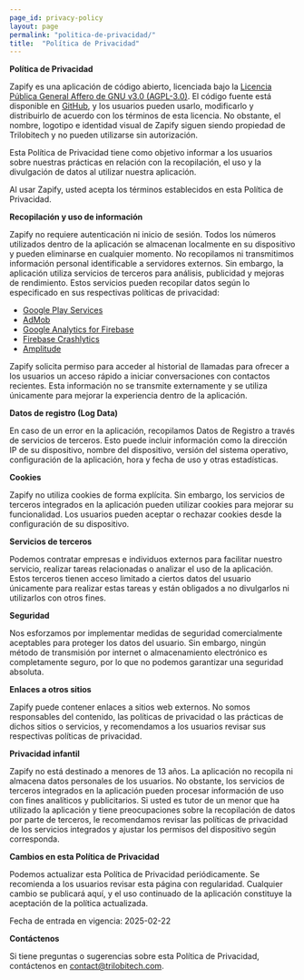 ```yaml
---
page_id: privacy-policy
layout: page
permalink: "politica-de-privacidad/"
title:  "Política de Privacidad"
---
```


**Política de Privacidad**

Zapify es una aplicación de código abierto, licenciada bajo la [Licencia Pública General Affero de GNU v3.0 (AGPL-3.0)](https://www.gnu.org/licenses/agpl-3.0.html). El código fuente está disponible en [GitHub](https://github.com/trilobitech/zapify), y los usuarios pueden usarlo, modificarlo y distribuirlo de acuerdo con los términos de esta licencia. No obstante, el nombre, logotipo e identidad visual de Zapify siguen siendo propiedad de Trilobitech y no pueden utilizarse sin autorización.

Esta Política de Privacidad tiene como objetivo informar a los usuarios sobre nuestras prácticas en relación con la recopilación, el uso y la divulgación de datos al utilizar nuestra aplicación.

Al usar Zapify, usted acepta los términos establecidos en esta Política de Privacidad.

**Recopilación y uso de información**

Zapify no requiere autenticación ni inicio de sesión. Todos los números utilizados dentro de la aplicación se almacenan localmente en su dispositivo y pueden eliminarse en cualquier momento. No recopilamos ni transmitimos información personal identificable a servidores externos. Sin embargo, la aplicación utiliza servicios de terceros para análisis, publicidad y mejoras de rendimiento. Estos servicios pueden recopilar datos según lo especificado en sus respectivas políticas de privacidad:

- [Google Play Services](https://www.google.com/policies/privacy/)
- [AdMob](https://support.google.com/admob/answer/6128543?hl=es)
- [Google Analytics for Firebase](https://firebase.google.com/policies/analytics)
- [Firebase Crashlytics](https://firebase.google.com/support/privacy/)
- [Amplitude](https://amplitude.com/privacy)

Zapify solicita permiso para acceder al historial de llamadas para ofrecer a los usuarios un acceso rápido a iniciar conversaciones con contactos recientes. Esta información no se transmite externamente y se utiliza únicamente para mejorar la experiencia dentro de la aplicación.

**Datos de registro (Log Data)**

En caso de un error en la aplicación, recopilamos Datos de Registro a través de servicios de terceros. Esto puede incluir información como la dirección IP de su dispositivo, nombre del dispositivo, versión del sistema operativo, configuración de la aplicación, hora y fecha de uso y otras estadísticas.

**Cookies**

Zapify no utiliza cookies de forma explícita. Sin embargo, los servicios de terceros integrados en la aplicación pueden utilizar cookies para mejorar su funcionalidad. Los usuarios pueden aceptar o rechazar cookies desde la configuración de su dispositivo.

**Servicios de terceros**

Podemos contratar empresas e individuos externos para facilitar nuestro servicio, realizar tareas relacionadas o analizar el uso de la aplicación. Estos terceros tienen acceso limitado a ciertos datos del usuario únicamente para realizar estas tareas y están obligados a no divulgarlos ni utilizarlos con otros fines.

**Seguridad**

Nos esforzamos por implementar medidas de seguridad comercialmente aceptables para proteger los datos del usuario. Sin embargo, ningún método de transmisión por internet o almacenamiento electrónico es completamente seguro, por lo que no podemos garantizar una seguridad absoluta.

**Enlaces a otros sitios**

Zapify puede contener enlaces a sitios web externos. No somos responsables del contenido, las políticas de privacidad o las prácticas de dichos sitios o servicios, y recomendamos a los usuarios revisar sus respectivas políticas de privacidad.

**Privacidad infantil**

Zapify no está destinado a menores de 13 años. La aplicación no recopila ni almacena datos personales de los usuarios. No obstante, los servicios de terceros integrados en la aplicación pueden procesar información de uso con fines analíticos y publicitarios. Si usted es tutor de un menor que ha utilizado la aplicación y tiene preocupaciones sobre la recopilación de datos por parte de terceros, le recomendamos revisar las políticas de privacidad de los servicios integrados y ajustar los permisos del dispositivo según corresponda.

**Cambios en esta Política de Privacidad**

Podemos actualizar esta Política de Privacidad periódicamente. Se recomienda a los usuarios revisar esta página con regularidad. Cualquier cambio se publicará aquí, y el uso continuado de la aplicación constituye la aceptación de la política actualizada.

Fecha de entrada en vigencia: 2025-02-22

**Contáctenos**

Si tiene preguntas o sugerencias sobre esta Política de Privacidad, contáctenos en [contact@trilobitech.com](mailto:contact@trilobitech.com).
